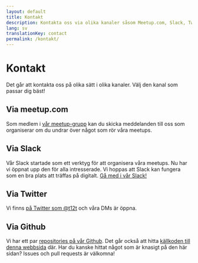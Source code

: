 ```yaml
---
layout: default
title: Kontakt
description: Kontakta oss via olika kanaler såsom Meetup.com, Slack, Twitter med flera.
lang: sv
translationKey: contact
permalink: /kontakt/
---
```


# Kontakt

Det går att kontakta oss på olika sätt i olika kanaler. Välj den kanal som passar dig bäst!

## Via meetup.com

Som medlem i [vår meetup-grupp](https://www.meetup.com/t12t-Stockholm/) kan du skicka meddelanden till oss som organiserar om du undrar över något som rör våra meetups.

## Via Slack

Vår Slack startade som ett verktyg för att organisera våra meetups. Nu har vi
öppnat upp den för alla intresserade. Vi hoppas att Slack kan fungera som en
bra plats att träffas på digitalt.
[Gå med i vår Slack!](https://join.slack.com/t/t12t/shared_invite/enQtNjA5NDYyOTExNjY4LTFjYmQ3MmI4N2I0YTIyZjgzMmMxMWYxNjNhYTJlNDM3Zjk3NmNhNjA1NTFiZWI5ZmZmYmE4NjRmMDIzNDUwNTE)

## Via Twitter

Vi finns [på Twitter som @t12t](https://twitter.com/t12t) och våra DMs är öppna.

## Via Github

Vi har ett par [repositories på vår Github](https://github.com/t12t). Det går också att hitta [källkoden till denna webbsida](https://github.com/t12t/t12t.github.io) där. Har du kanske hittat något som är knasigt på den här sidan? <span lang="en">Issues</span> och <span lang="en">pull requests</span> är välkomna!
